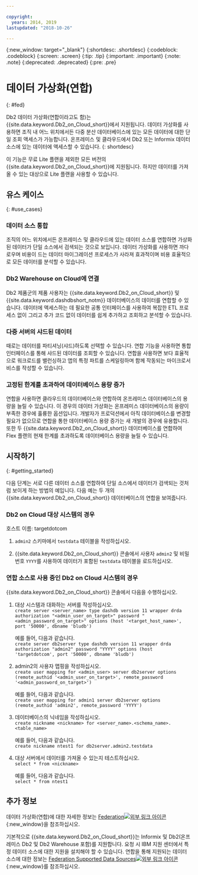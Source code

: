```yaml
---

copyright:
  years: 2014, 2019
lastupdated: "2018-10-26"

---
```


<!-- Attribute definitions --> 
{:new_window: target="_blank"}
{:shortdesc: .shortdesc}
{:codeblock: .codeblock}
{:screen: .screen}
{:tip: .tip}
{:important: .important}
{:note: .note}
{:deprecated: .deprecated}
{:pre: .pre}

# 데이터 가상화(연합)
{: #fed}

Db2 데이터 가상화(연합이라고도 함)는 {{site.data.keyword.Db2_on_Cloud_short}}에서 지원됩니다. 데이터 가상화를 사용하면 조직 내 어느 위치에서든 다중 분산 데이터베이스에 있는 모든 데이터에 대한 단일 조회 액세스가 가능합니다. 온프레미스 및 클라우드에서 Db2 또는 Informix 데이터 소스에 있는 데이터에 액세스할 수 있습니다. 
{: shortdesc}

이 기능은 무료 Lite 플랜을 제외한 모든 버전의 {{site.data.keyword.Db2_on_Cloud_short}}에 지원됩니다. 하지만 데이터를 가져올 수 있는 대상으로 Lite 플랜을 사용할 수 있습니다.

## 유스 케이스
{: #use_cases}

### 데이터 소스 통합

조직의 어느 위치에서든 온프레미스 및 클라우드에 있는 데이터 소스를 연합하면 가상화된 데이터가 단일 소스에서 검색되는 것으로 보입니다. 데이터 가상화를 사용하면 까다로우며 비용이 드는 데이터 마이그레이션 프로세스가 사라져 효과적이며 비용 효율적으로 모든 데이터를 분석할 수 있습니다.

<!-- A company may have started their operations with an on-premises Db2 server. As cloud technology becomes more widespread and companies start to operate on cloud in a cost-effective fashion, there will be continued Cloud growth. However, the organization’s data on both sources remain as a critical component to their decision-making processes. By way of example, a client operating in retail industry needs to be able to access all data, say customer information, to run further analysis on their customers’ consumption behaviors. They need to be able to identify customers, match their records on cloud with already existing ones from an on-premises database and compose them as if the data is being retrieved from a single source. Federation capability here prevents the burdensome data migration process and allows the user to access the data without moving the data.

located in the cloud and on-premises -->

### Db2 Warehouse on Cloud에 연결

Db2 제품군의 제품 사용자는 {{site.data.keyword.Db2_on_Cloud_short}} 및 {{site.data.keyword.dashdbshort_notm}} 데이터베이스의 데이터를 연합할 수 있습니다. 데이터에 액세스하는 데 필요한 공통 인터페이스를 사용하여 복잡한 ETL 프로세스 없이 그리고 추가 코드 없이 데이터를 쉽게 추가하고 조회하고 분석할 수 있습니다.

<!-- Db2 family users would now be able to federate data between Db2 on Cloud and Db2 Warehouse on Cloud. By being provided a common interface for accessing the data, a user can now easily add or query data from or to the Warehouse without complex ETL processes or any additional code. -->

### 다중 서버의 샤드된 데이터

때로는 데이터를 파티셔닝(샤드)하도록 선택할 수 있습니다. 연합 기능을 사용하면 통합 인터페이스를 통해 샤드된 데이터를 조회할 수 있습니다. 연합을 사용하면 보다 효율적으로 워크로드를 밸런싱하고 앱의 특정 파트를 스케일링하며 함께 작동되는 마이크로서비스를 작성할 수 있습니다. 

<!-- At times, users may choose to partition (shard). With federation capabilities, data can be queried with a unified interface and this lets the user better balance the workload, scale specific parts of an app or create microservices that work together. -->

### 고정된 한계를 초과하여 데이터베이스 용량 증가

연합을 사용하면 클라우드의 데이터베이스와 연합하여 온프레미스 데이터베이스의 용량을 늘릴 수 있습니다. 이 경우의 데이터 가상화는 온프레미스 데이터베이스의 용량이 부족한 경우에 훌륭한 옵션입니다. 개발자가 프로덕션에서 아직 데이터베이스를 변경할 필요가 없으므로 연합을 통한 데이터베이스 용량 증가는 새 개발의 경우에 유용합니다. 또한 두 {{site.data.keyword.Db2_on_Cloud_short}} 데이터베이스를 연합하여 Flex 플랜의 현재 한계를 초과하도록 데이터베이스 용량을 늘릴 수 있습니다.

<!-- By using federation, users can increase capacity of an on premises database by federating to or from the cloud. This is a great option if your on premises database is running out of storage. Increased capacity will also be useful for new development as our users no longer need to change a database in production. You can also use this feature to federate between two Db2 on Cloud databases to increase the capacity beyond the current limits of the Flex plan. -->

## 시작하기
{: #getting_started}

다음 단계는 서로 다른 데이터 소스를 연합하여 단일 소스에서 데이터가 검색되는 것처럼 보이게 하는 방법의 예입니다. 다음 예는 두 개의 {{site.data.keyword.Db2_on_Cloud_short}} 데이터베이스의 연합을 보여줍니다.

### Db2 on Cloud 대상 시스템의 경우

호스트 이름: targetdotcom

1. `admin2` 스키마에서 `testdata` 테이블을 작성하십시오.

2. {{site.data.keyword.Db2_on_Cloud_short}} 콘솔에서 사용자 `admin2` 및 비밀번호 `YYYY`를 사용하여 데이터가 포함된 `testdata` 테이블을 로드하십시오.

<!-- ### On a client machine of the target

1. Catalog the target machine:<br/>
   `db2 catalog tcpip node <node_name> remote <host_name> server 50000`<br/>

   For example:<br/>
   `db2 catalog tcpip node fedS remote targetdotcom server 50000`

2. Catalog the database on fedS:<br/>
   `db2 catalog db bludb as <db_name> at node <node_name>`

   For example:<br/>
   `db2 catalog db bludb as srcdb at node fedS`

3. Connect to the database on fedS:<br/>
   `db2 connect to <catalog_db_name> user <admin_user> using '<admin_password>'`

   For example:<br/>
   `db2 connect to srcdb user 'admin1' with password 'XXXX'`

4. Create a wrapper on fedS:<br/>
   `db2 "create wrapper drda"`

5. Create a server to talk to the target machine:<br/>
   `db2 "create server <server_name> type dashdb version 11 wrapper drda authorization \"<admin_user_on_target>\" password \"<admin_password_on_target>\" options (host '<target_host_name>', port '50000', dbname 'bludb')"`

   For example:<br/>
   `db2 "create server db2server type dashdb version 11 wrapper drda authorization \"admin2\" password \"YYYY\" options (host 'targetdotcom', port '50000', dbname 'bludb')"`

6. Create the user mapping for admin2:<br/>
   `db2 "create user mapping for <admin_user> server db2server options (remote_authid '<admin_user_on_target>', remote_password '<admin_password_on_target>')"`

   For example:<br/>
   `db2 "create user mapping for admin1 server db2server options (remote_authid 'admin2', remote_password 'YYYY')"`

7. Create a nickname for the database:<br/>
   `db2 -v "create nickname <nickname> for <server_name>.<schema_name>.<table_name>"`

   For example:<br/>
   `db2 -v "create nickname ntest1 for db2server.admin2.testdata"`

### On the Db2 on Cloud source machine

1. Test that you can pull data from the target server:<br/>
   `db2 "select * from <nickname>"`

   For example:<br/>
   `db2 "select * from ntest1"`
-->

### 연합 소스로 사용 중인 Db2 on Cloud 시스템의 경우

{{site.data.keyword.Db2_on_Cloud_short}} 콘솔에서 다음을 수행하십시오.

1. 대상 시스템과 대화하는 서버를 작성하십시오.<br/>
   `create server <server_name> type dashdb version 11 wrapper drda authorization "<admin_user_on_target>" password "<admin_password_on_target>" options (host '<target_host_name>', port '50000', dbname 'bludb')`

   예를 들어, 다음과 같습니다.<br/>
   `create server db2server type dashdb version 11 wrapper drda authorization "admin2" password "YYYY" options (host 'targetdotcom', port '50000', dbname 'bludb')`

2. admin2의 사용자 맵핑을 작성하십시오.<br/>
   `create user mapping for <admin_user> server db2server options (remote_authid '<admin_user_on_target>', remote_password '<admin_password_on_target>')`

   예를 들어, 다음과 같습니다.<br/>
   `create user mapping for admin1 server db2server options (remote_authid 'admin2', remote_password 'YYYY')`

3. 데이터베이스의 닉네임을 작성하십시오.<br/>
   `create nickname <nickname> for <server_name>.<schema_name>.<table_name>`

   예를 들어, 다음과 같습니다.<br/>
   `create nickname ntest1 for db2server.admin2.testdata`

4. 대상 서버에서 데이터를 가져올 수 있는지 테스트하십시오.<br/>
   `select * from <nickname>`

   예를 들어, 다음과 같습니다.<br/>
   `select * from ntest1`

## 추가 정보

데이터 가상화(연합)에 대한 자세한 정보는 [Federation![외부 링크 아이콘](../../icons/launch-glyph.svg "외부 링크 아이콘")](https://www.ibm.com/support/knowledgecenter/SS6NHC/com.ibm.swg.im.dashdb.doc/fcontainer.html){:new_window}을 참조하십시오.

기본적으로 {{site.data.keyword.Db2_on_Cloud_short}}는 Informix 및 Db2(온프레미스 Db2 및 Db2 Warehouse 포함)를 지원합니다. 요청 시 IBM 지원 센터에서 특정 데이터 소스에 대한 지원을 설치해야 할 수 있습니다. 연합을 통해 지원되는 데이터 소스에 대한 정보는 [Federation Supported Data Sources![외부 링크 아이콘](../../icons/launch-glyph.svg "외부 링크 아이콘")](https://www.ibm.com/support/docview.wss?uid=swg27050561){:new_window}를 참조하십시오.

